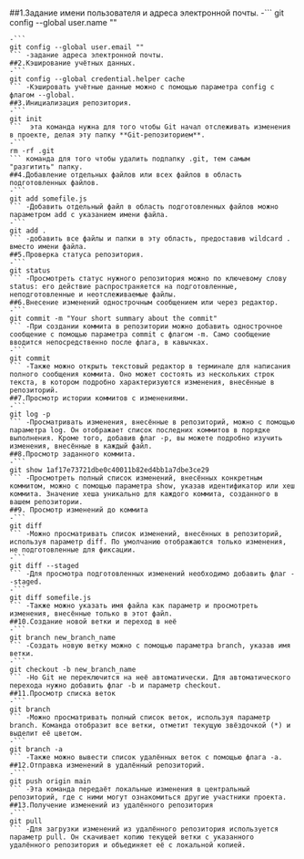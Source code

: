 #

##1.Задание имени пользователя и адреса электронной почты.
-```
git config --global user.name ""
```  -задание именя пользователя.
-```
git config --global user.email ""
``` -задание адреса электронной почты.
##2.Кэширование учётных данных.
-```
git config --global credential.helper cache
``` -Кэшировать учётные данные можно с помощью параметра config с флагом --global.
##3.Инициализация репозитория.
-```   
git init
```  эта команда нужна для того чтобы Git начал отслеживать изменения в проекте, делая эту папку **Git-репозиторием**.
-```
rm -rf .git
``` команда для того чтобы удалить подпапку .git, тем самым "разгитить" папку.
##4.Добавление отдельных файлов или всех файлов в область подготовленных файлов.
-```
git add somefile.js
``` -Добавить отдельный файл в область подготовленных файлов можно параметром add с указанием имени файла.
-```
git add .
``` -добавить все файлы и папки в эту область, предоставив wildcard . вместо имени файла.
##5.Проверка статуса репозитория.
-```
git status
``` -Просмотреть статус нужного репозитория можно по ключевому слову status: его действие распространяется на подготовленные, неподготовленные и неотслеживаемые файлы.
##6.Внесение изменений однострочным сообщением или через редактор.
-```
git commit -m "Your short summary about the commit"
``` -При создании коммита в репозитории можно добавить однострочное сообщение с помощью параметра commit с флагом -m. Само сообщение вводится непосредственно после флага, в кавычках.
-```
git commit
``` -Также можно открыть текстовый редактор в терминале для написания полного сообщения коммита. Оно может состоять из нескольких строк текста, в котором подробно характеризуются изменения, внесённые в репозиторий.
##7.Просмотр истории коммитов с изменениями.
-```
git log -p
``` -Просматривать изменения, внесённые в репозиторий, можно с помощью параметра log. Он отображает список последних коммитов в порядке выполнения. Кроме того, добавив флаг -p, вы можете подробно изучить изменения, внесённые в каждый файл.
##8.Просмотр заданного коммита.
-```
git show 1af17e73721dbe0c40011b82ed4bb1a7dbe3ce29
``` -Просмотреть полный список изменений, внесённых конкретным коммитом, можно с помощью параметра show, указав идентификатор или хеш коммита. Значение хеша уникально для каждого коммита, созданного в вашем репозитории.
##9. Просмотр изменений до коммита
-```
git diff
``` -Можно просматривать список изменений, внесённых в репозиторий, используя параметр diff. По умолчанию отображаются только изменения, не подготовленные для фиксации.
-```
git diff --staged
``` -Для просмотра подготовленных изменений необходимо добавить флаг --staged.
-```
git diff somefile.js
``` -Также можно указать имя файла как параметр и просмотреть изменения, внесённые только в этот файл.
##10.Создание новой ветки и переход в неё
-```
git branch new_branch_name
``` -Создать новую ветку можно с помощью параметра branch, указав имя ветки.
-```
git checkout -b new_branch_name
``` -Но Git не переключится на неё автоматически. Для автоматического перехода нужно добавить флаг -b и параметр checkout.
##11.Просмотр списка веток
-```
git branch
``` -Можно просматривать полный список веток, используя параметр branch. Команда отобразит все ветки, отметит текущую звёздочкой (*) и выделит её цветом.
-```
git branch -a
``` -Также можно вывести список удалённых веток с помощью флага -a.
##12.Отправка изменений в удалённый репозиторий.
-```
git push origin main
``` -Эта команда передаёт локальные изменения в центральный репозиторий, где с ними могут ознакомиться другие участники проекта.
##13.Получение изменений из удалённого репозитория
-```
git pull
``` -Для загрузки изменений из удалённого репозитория используется параметр pull. Он скачивает копию текущей ветки с указанного удалённого репозитория и объединяет её с локальной копией.
